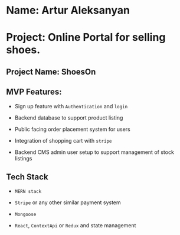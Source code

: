# Name: Artur Aleksanyan

# Project: Online Portal for selling shoes.

## Project Name: ShoesOn

## MVP Features:

- Sign up feature with `Authentication` and `login`

- Backend database to support product listing

- Public facing order placement system for users

- Integration of shopping cart with `stripe`

- Backend CMS admin user setup to support management of stock listings

## Tech Stack

- `MERN stack`

- `Stripe` or any other similar payment system

- `Mongoose`

- `React`, `ContextApi` or `Redux` and state management

